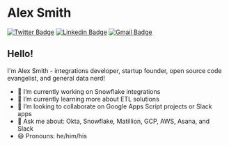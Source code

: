 
# Alex Smith 
[![Twitter Badge](https://img.shields.io/badge/-@prodokit-1ca0f1?style=flat-square&labelColor=1ca0f1&logo=twitter&logoColor=white&link=https://twitter.com/prodokit)](https://twitter.com/prodokit) [![Linkedin Badge](https://img.shields.io/badge/-alexsmithsolutions-blue?style=flat-square&logo=Linkedin&logoColor=white&link=https://www.linkedin.com/in/alexsmithsolutions/)](https://www.linkedin.com/in/alexsmithsolutions/)
[![Gmail Badge](https://img.shields.io/badge/-alex@prodokit.com-c14438?style=flat-square&logo=Gmail&logoColor=white&link=mailto:alex@prodokit.com)](mailto:alex@prodokit.com)

## Hello!

I'm Alex Smith - integrations developer, startup founder, open source code evangelist, and general data nerd!

- 🔭 I’m currently working on Snowflake integrations
- 🌱 I’m currently learning more about ETL solutions
- 👯 I’m looking to collaborate on Google Apps Script projects or Slack apps
- 💬 Ask me about: Okta, Snowflake, Matillion, GCP, AWS, Asana, and Slack
- 😄 Pronouns: he/him/his
